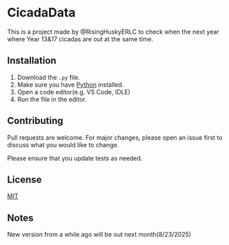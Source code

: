 # CicadaData

This is a project made by @RisingHuskyERLC to check when the next year where Year 13&17 cicadas are out at the same time.

## Installation

1. Download the ```.py``` file.
2. Make sure you have [Python](https://www.python.org/downloads/) installed.
3. Open a code editor(e.g. VS Code, IDLE)
4. Run the file in the editor.

## Contributing

Pull requests are welcome. For major changes, please open an issue first
to discuss what you would like to change.

Please ensure that you update tests as needed.

## License

[MIT](https://choosealicense.com/licenses/mit/)

## Notes

New version from a while ago will be out next month(8/23/2025)
